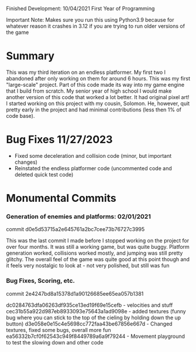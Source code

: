 Finished Development: 10/04/2021
First Year of Programming


Important Note: Makes sure you run this using Python3.9 because for whatever reason it crashes in 3.12 if you are trying
to run older versions of the game

# Summary
This was my third iteration on an endless platformer. My first two I abandoned after only working on them for around
6 hours. This was my first "large-scale" project. Part of this code made its way into my game engine that I build from
scratch. My senior year of high school I would make another version of this code that worked a lot better. It had original
pixel art! I started working on this project with my cousin, Solomon. He, however, quit pretty early in the project and
had minimal contributions (less then 1% of code base).


# Bug Fixes 11/27/2023
- Fixed some deceleration and collision code (minor, but important changes)
- Reinstated the endless platformer code (uncommented code and deleted quick test code)

# Monumental Commits
### Generation of enemies and platforms: 02/01/2021
commit d0e5d53715a2e645761a2bc7cee73b76727c3995

This was the last commit I made before I stopped working on the project for over four months. It was still a working 
game, but was quite buggy. Platform generation worked, collisions worked mostly, and jumping was still pretty glitchy. 
The overall feel of the game was quite good at this point though and it feels very nostalgic to look at - not very polished, 
but still was fun

### Bug Fixes, Scoring, etc.
commit 2e4247bd8a15378d1a90126685ee65ea057b1381


dc0284763dfa06263df935ce13ed19f69e15cefb - velocities and stuff
cec31b55a922d987eb8933093e75643a1ad9098e - added textures (funny bug where you can stick to the top of the cieling by holding down the up button)
d3e058e0e15c4e5698cc772faa43be67856e667d - Changed textures, fixed some bugs, overall more fun
ea56332b7cf0f62543c949f8449789a6a9f79244 - Movement playground to test the slowing down and other code